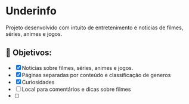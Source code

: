 # Underinfo

Projeto desenvolvido com intuito de entretenimento e noticias de filmes, séries, animes e jogos.

## 🎯 Objetivos:


- [x] Noticias sobre filmes, séries, animes e jogos.
- [x] Páginas separadas por conteúdo e classificação de generos
- [x] Curiosidades
- [ ] Local para comentários e dicas sobre filmes
- [ ]  

